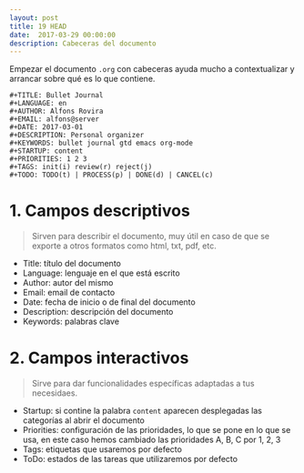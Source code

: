 ```yaml
---
layout: post
title: 19 HEAD 
date:  2017-03-29 00:00:00
description: Cabeceras del documento
---
```


Empezar el documento `.org` con cabeceras ayuda mucho a contextualizar y arrancar sobre qué es lo que contiene.

```emacs
#+TITLE: Bullet Journal
#+LANGUAGE: en
#+AUTHOR: Alfons Rovira
#+EMAIL: alfons@server
#+DATE: 2017-03-01
#+DESCRIPTION: Personal organizer
#+KEYWORDS: bullet journal gtd emacs org-mode
#+STARTUP: content
#+PRIORITIES: 1 2 3
#+TAGS: init(i) review(r) reject(j)
#+TODO: TODO(t) | PROCESS(p) | DONE(d) | CANCEL(c)
```

# 1. Campos descriptivos

> Sirven para describir el documento, muy útil en caso de que se exporte a otros formatos como html, txt, pdf, etc.

- Title: título del documento
- Language: lenguaje en el que está escrito
- Author: autor del mismo
- Email: email de contacto
- Date: fecha de inicio o de final del documento
- Description: descripción del documento
- Keywords: palabras clave

# 2. Campos interactivos

> Sirve para dar funcionalidades específicas adaptadas a tus necesidaes.

- Startup: si contine la palabra `content` aparecen desplegadas las categorías al abrir el documento
- Priorities: configuración de las prioridades, lo que se pone en lo que se usa, en este caso hemos cambiado las prioridades A, B, C por 1, 2, 3
- Tags: etiquetas que usaremos por defecto
- ToDo: estados de las tareas que utilizaremos por defecto
